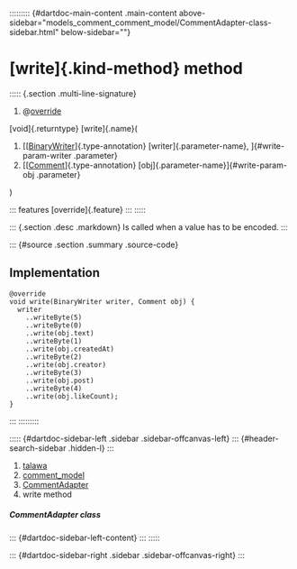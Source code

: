 ::::::::: {#dartdoc-main-content .main-content above-sidebar="models_comment_comment_model/CommentAdapter-class-sidebar.html" below-sidebar=""}
<div>

# [write]{.kind-method} method

</div>

::::: {.section .multi-line-signature}
<div>

1.  @[override](https://api.flutter.dev/flutter/dart-core/override-constant.html)

</div>

[void]{.returntype} [write]{.name}(

1.  [[[BinaryWriter](https://pub.dev/documentation/hive/2.2.3/hive/BinaryWriter-class.html)]{.type-annotation}
    [writer]{.parameter-name}, ]{#write-param-writer .parameter}
2.  [[[Comment](../../models_comment_comment_model/Comment-class.html)]{.type-annotation}
    [obj]{.parameter-name}]{#write-param-obj .parameter}

)

::: features
[override]{.feature}
:::
:::::

::: {.section .desc .markdown}
Is called when a value has to be encoded.
:::

::: {#source .section .summary .source-code}
## Implementation

``` language-dart
@override
void write(BinaryWriter writer, Comment obj) {
  writer
    ..writeByte(5)
    ..writeByte(0)
    ..write(obj.text)
    ..writeByte(1)
    ..write(obj.createdAt)
    ..writeByte(2)
    ..write(obj.creator)
    ..writeByte(3)
    ..write(obj.post)
    ..writeByte(4)
    ..write(obj.likeCount);
}
```
:::
:::::::::

::::: {#dartdoc-sidebar-left .sidebar .sidebar-offcanvas-left}
::: {#header-search-sidebar .hidden-l}
:::

1.  [talawa](../../index.html)
2.  [comment_model](../../models_comment_comment_model/)
3.  [CommentAdapter](../../models_comment_comment_model/CommentAdapter-class.html)
4.  write method

##### CommentAdapter class

::: {#dartdoc-sidebar-left-content}
:::
:::::

::: {#dartdoc-sidebar-right .sidebar .sidebar-offcanvas-right}
:::
